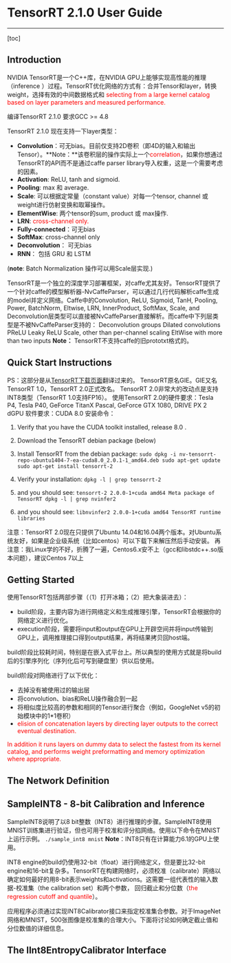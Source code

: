 # TensorRT 2.1.0 User Guide

---

[toc]

## Introduction
NVIDIA TensorRT是一个C++库，在NVIDIA GPU上能够实现高性能的推理（inference ）过程。TensorRT优化网络的方式有：合并Tensor和layer，转换weight，选择有效的中间数据格式和 <font color="red">selecting from a large kernel catalog based on layer parameters and measured performance.</font>

编译TensorRT 2.1.0 要求GCC >= 4.8

TensorRT 2.1.0 现在支持一下layer类型：

 - **Convolution**：可无bias。目前仅支持2D卷积（即4D的输入和输出Tensor）。**Note：**该卷积层的操作实际上一个<font color="red">correlation</font>，如果你想通过TensorRT的API而不是通过caffe parser library导入权重，这是一个需要考虑的因素。
 - **Activation**: ReLU, tanh and sigmoid.
 - **Pooling**: max 和 average.
 - **Scale**: 可以根据定常量（constant value）对每一个tensor, channel 或weight进行仿射变换和取幂操作。
 - **ElementWise**: 两个tensor的sum, product 或 max操作.
 - **LRN**: <font color="red">cross-channel only.</font>
 - **Fully-connected**：可无bias
 - **SoftMax**: cross-channel only
 - **Deconvolution**： 可无bias
 - **RNN**： 包括 GRU 和 LSTM

(**note**: Batch Normalization 操作可以用Scale层实现.)

TensorRT是一个独立的深度学习部署框架，对caffe尤其友好。TensorRT提供了一个针对caffe的模型解析器-NvCaffeParser，可以通过几行代码解析caffe生成的model并定义网络。Caffe中的Convolution, ReLU, Sigmoid, TanH, Pooling, Power, BatchNorm, Eltwise, LRN, InnerProduct, SoftMax, Scale, and Deconvolution层类型可以直接被NvCaffeParser直接解析。而caffe中下列层类型是不被NvCaffeParser支持的：
Deconvolution groups
Dilated convolutions
PReLU
Leaky ReLU
Scale, other than per-channel scaling
EltWise with more than two inputs
**Note：** TensorRT不支持caffe的旧prototxt格式的。

## Quick Start Instructions
PS：这部分是从[TensorRT下载页面][1]翻译过来的。
TensorRT原名GIE。GIE又名TensorRT 1.0，TensorRT 2.0正式改名。
TensorRT 2.0非常大的改动点是支持INT8类型（TensorRT 1.0支持FP16）。
使用TensorRT 2.0的硬件要求：Tesla P4, Tesla P40, GeForce TitanX Pascal, GeForce GTX 1080, DRIVE PX 2 dGPU
软件要求：CUDA 8.0
安装命令：

 1. Verify that you have the CUDA toolkit installed, release 8.0 .
 2. Download the TensorRT debian package (below)
 3. Install TensorRT from the debian package:
 `sudo dpkg -i nv-tensorrt-repo-ubuntu1404-7-ea-cuda8.0_2.0.1-1_amd64.deb
    sudo apt-get update
    sudo apt-get install tensorrt-2`

 4. Verify your installation:
  `dpkg -l | grep tensorrt-2`

 4. and you should see:
  `tensorrt-2 2.0.0-1+cuda amd64 Meta package of TensorRT
  dpkg -l | grep nvinfer2`

 4. and you should see:
  `libnvinfer2 2.0.0-1+cuda amd64 TensorRT runtime libraries`

注意：TensorRT 2.0现在只提供了Ubuntu 14.04和16.04两个版本。对Ubuntu系统友好，如果是企业级系统（比如centos）可以下载下来解压然后手动安装。
再注意：我Linux学的不好，折腾了一遍，Centos6.x安不上（gcc和libstdc++.so版本问题），建议Centos 7以上

## Getting Started
使用TensorRT包括两部步骤（（1）打开冰箱；（2）把大象装进去）：
 - build阶段，主要内容为进行网络定义和生成推理引擎，TensorRT会根据你的网络定义进行优化。
 - execution阶段，需要将input和output在GPU上开辟空间并将input传输到GPU上，调用推理接口得到output结果，再将结果拷贝回host端。

build阶段比较耗时间，特别是在嵌入式平台上。所以典型的使用方式就是将build后的引擎序列化（序列化后可写到硬盘里）供以后使用。

build阶段对网络进行了以下优化：

 - 去掉没有被使用过的输出层
 - 将convolution、bias和ReLU操作融合到一起
 - 将相似度比较高的参数和相同的Tensor进行聚合（例如，GoogleNet v5的初始模块中的1*1卷积）
 - <font color="red">elision of concatenation layers by directing layer outputs to the correct eventual destination.</font>

<font color="red">In addition it runs layers on dummy data to select the fastest from its kernel catalog, and performs weight preformatting and memory optimization where appropriate.</font>

## The Network Definition

## SampleINT8 - 8-bit Calibration and Inference
SampleINT8说明了以8 bit整数（INT8）进行推理的步骤。SampleINT8使用MNIST训练集进行验证，但也可用于校准和评分掐网络。使用以下命令在MNIST上运行示例。
`./sample_int8 mnist`
**Note**：INT8只有在计算能力6.1的GPU上使用。

INT8 engine的build仍使用32-bit（float）进行网络定义，但是要比32-bit engine和16-bit复杂多。TensorRT在构建网络时，必须校准（calibrate）网络以确定如何最好的用8-bit表示weights和activations。这需要一组代表性的输入数据-校准集（the calibration set）和两个参数， 回归截止和分位数（<font color="red">the regression cutoff and quantile</font>）。

应用程序必须通过实现INT8Calibrator接口来指定校准集合参数。对于ImageNet网络和MNIST，500张图像是校准集的合理大小。下面将讨论如何确定截止值和分位数值的详细信息。

## The IInt8EntropyCalibrator Interface


  [1]: https://developer.nvidia.com/nvidia-tensorrt-20-download
